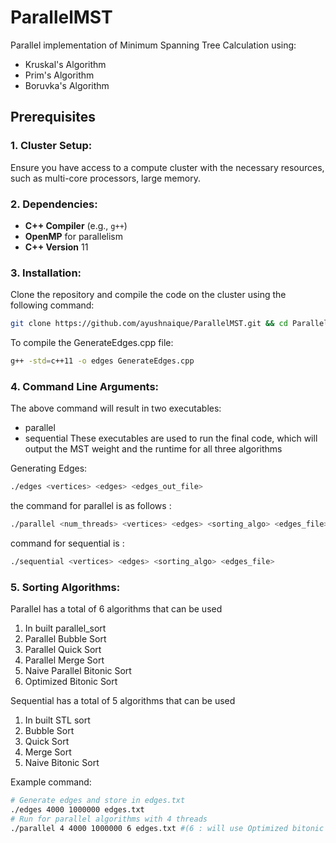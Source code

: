 # ParallelMST

Parallel implementation of Minimum Spanning Tree Calculation using:
- Kruskal's Algorithm
- Prim's Algorithm
- Boruvka's Algorithm

## Prerequisites

### 1. **Cluster Setup**:
Ensure you have access to a compute cluster with the necessary resources, such as multi-core processors, large memory.
### 2. **Dependencies**:
- **C++ Compiler** (e.g., `g++`)
- **OpenMP** for parallelism
- **C++ Version** 11

### 3. **Installation**:
Clone the repository and compile the code on the cluster using the following command:
```bash
git clone https://github.com/ayushnaique/ParallelMST.git && cd ParallelMST/src/Sequential && make && cd ../Parallel && make && cd ../
```

To compile the GenerateEdges.cpp file:
```bash
g++ -std=c++11 -o edges GenerateEdges.cpp
```

### 4. **Command Line Arguments**:
The above command will result in two executables:
- parallel
- sequential
These executables are used to run the final code, which will output the MST weight and the runtime for all three algorithms

Generating Edges: 
```bash
./edges <vertices> <edges> <edges_out_file>
```

the command for parallel is as follows :
```bash
./parallel <num_threads> <vertices> <edges> <sorting_algo> <edges_file>
```

command for sequential is :
```bash
./sequential <vertices> <edges> <sorting_algo> <edges_file>
```

### 5. **Sorting Algorithms**:
Parallel has a total of 6 algorithms that can be used
1) In built parallel_sort
2) Parallel Bubble Sort
3) Parallel Quick Sort
4) Parallel Merge Sort
5) Naive Parallel Bitonic Sort
6) Optimized Bitonic Sort

Sequential has a total of 5 algorithms that can be used
1) In built STL sort 
2) Bubble Sort
3) Quick Sort
4) Merge Sort
5) Naive Bitonic Sort

Example command:
```bash
# Generate edges and store in edges.txt
./edges 4000 1000000 edges.txt
# Run for parallel algorithms with 4 threads
./parallel 4 4000 1000000 6 edges.txt #(6 : will use Optimized bitonic sort)
```
